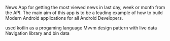 News App for getting the most viewed news in last day, week or month from the API. The main aim of this app is to be a leading example of how to build Modern Android applications for all Android Developers.

used kotlin as a progaming language
Mvvm design pattern with live data
Navigation library and bin data
